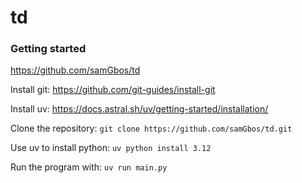 # td


### Getting started

https://github.com/samGbos/td

Install git:
https://github.com/git-guides/install-git

Install uv: 
https://docs.astral.sh/uv/getting-started/installation/

Clone the repository:
`git clone https://github.com/samGbos/td.git`

Use uv to install python:
`uv python install 3.12`

Run the program with:
`uv run main.py`